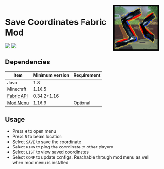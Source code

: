 <img src="src/main/resources/assets/savecoords/icon.png" align="right" width="150px"/>

# Save Coordinates Fabric Mod

<img src = "https://img.shields.io/github/v/release/cool-mist/SaveCoordinates?style=flat-square" />  <a href = "https://www.curseforge.com/minecraft/mc-mods/savecoordinates/files"><img src = "http://cf.way2muchnoise.eu/versions/savecoordinates_latest.svg"/> </a>

## Dependencies

Item|Minimum version|Requirement
-|-|-
Java|1.8
Minecraft|1.16.5
[Fabric API](https://www.curseforge.com/minecraft/mc-mods/fabric-api/files) | 0.34.2+1.16
[Mod Menu](https://www.curseforge.com/minecraft/mc-mods/modmenu/files) | 1.16.9| Optional

## Usage

- Press `H` to open menu
- Press `B` to beam location
- Select `SAVE` to save the coordinate
- Select `PING` to ping the coordinate to other players
- Select `LIST` to view saved coordinates
- Select `CONF` to update configs. Reachable through mod menu as well when mod menu is installed
